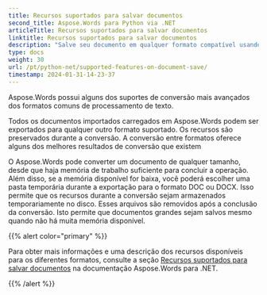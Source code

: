 ```yaml
---
title: Recursos suportados para salvar documentos
second_title: Aspose.Words para Python via .NET
articleTitle: Recursos suportados para salvar documentos
linktitle: Recursos suportados para salvar documentos
description: "Salve seu documento em qualquer formato compatível usando Python. Converta e exporte um documento de qualquer tamanho."
type: docs
weight: 30
url: /pt/python-net/supported-features-on-document-save/
timestamp: 2024-01-31-14-23-37
---
```


Aspose.Words possui alguns dos suportes de conversão mais avançados dos formatos comuns de processamento de texto.

Todos os documentos importados carregados em Aspose.Words podem ser exportados para qualquer outro formato suportado. Os recursos são preservados durante a conversão. A conversão entre formatos oferece alguns dos melhores resultados de conversão que existem

O Aspose.Words pode converter um documento de qualquer tamanho, desde que haja memória de trabalho suficiente para concluir a operação. Além disso, se a memória disponível for baixa, você poderá escolher uma pasta temporária durante a exportação para o formato DOC ou DOCX. Isso permite que os recursos durante a conversão sejam armazenados temporariamente no disco. Esses arquivos são removidos após a conclusão da conversão. Isto permite que documentos grandes sejam salvos mesmo quando não há muita memória disponível.

{{% alert color="primary" %}}

Para obter mais informações e uma descrição dos recursos disponíveis para os diferentes formatos, consulte a seção [Recursos suportados para salvar documentos](/words/pt/net/supported-features-on-document-save/) na documentação Aspose.Words para .NET.

{{% /alert %}}
